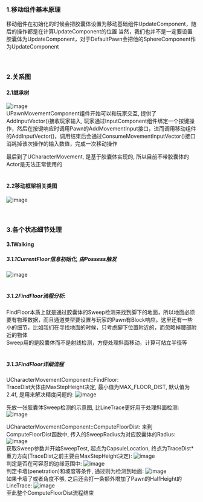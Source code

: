 ### 1.移动组件基本原理
移动组件在初始化的时候会把胶囊体设置为移动基础组件UpdateComponent，随后的操作都是在计算UpdateComponent的位置
当然，我们也并不是一定要设置胶囊体为UpdateComponent，对于DefaultPawn会把他的SphereComponent作为UpdateComponent
<br><br><br>

### 2.关系图
#### 2.1继承树
![image](https://github.com/user-attachments/assets/9a53a53b-2149-488a-b092-a654a0749a25)\
UPawnMovementComponent组件开始可以和玩家交互, 提供了AddInputVector()接收玩家输入, 玩家通过InputComponent组件绑定一个按键操作，然后在按键响应时调用Pawn的AddMovementInput接口，进而调用移动组件的AddInputVector()，调用结束后会通过ConsumeMovementInputVector()接口消耗掉该次操作的输入数值，完成一次移动操作

最后到了UCharacterMovement, 是基于胶囊体实现的, 所以目前不带胶囊体的Actor是无法正常使用的
<br><br>

#### 2.2移动框架相关类图
![image](https://github.com/user-attachments/assets/e7446d05-1e51-497e-8c85-b6e9ba4eae76)
<br><br><br>

### 3.各个状态细节处理
#### 3.1Walking
##### 3.1.1CurrentFloor信息初始化, 由Possess触发
![image](https://github.com/user-attachments/assets/2ee623e4-ec92-4528-8fcb-fc5ce0e3cc27)
<br><br>

##### 3.1.2FindFloor流程分析:
FindFloor本质上就是通过胶囊体的Sweep检测来找到脚下的地面，所以地面必须要有物理数据，而且通道类型要设置与玩家的Pawn有Block响应。这里还有一些小的细节，比如我们在寻找地面的时候，只考虑脚下位置附近的，而忽略掉腰部附近的物体\
Sweep用的是胶囊体而不是射线检测，方便处理斜面移动，计算可站立半径等
<br><br>

##### 3.1.3FindFloor详细流程
UCharacterMovementComponent::FindFloor:\
TraceDist大体由MaxStepHeight决定, 最小值为MAX_FLOOR_DIST, 默认值为2.4f, 是用来解决精度问题的:
![image](https://github.com/user-attachments/assets/690313e9-6ce0-43aa-bd33-3edc4776ad85)

先放一张胶囊体Sweep检测的示意图, 比LineTrace更好用于处理斜面检测:
![image](https://github.com/user-attachments/assets/4566fcce-4d70-43d2-81d8-32bd0cdd6bdd)

UCharacterMovementComponent::ComputeFloorDist:
来到ComputeFloorDist函数中, 传入的SweepRadius为对应胶囊体的Radius:
![image](https://github.com/user-attachments/assets/015339db-4e6c-4baa-812b-e4e1be0cd7f5)\
获取Sweep参数并开始SweepTest, 起点为CapsuleLocation, 终点为TraceDist*重力方向(TraceDist之前主要由MaxStepHeight决定):
![image](https://github.com/user-attachments/assets/8eb4e686-ef49-4c25-bbcc-3bb260ddd39f)\
判定是否在可容忍的边缘范围中:
![image](https://github.com/user-attachments/assets/2c34560c-1e65-4e39-bd92-dd77f591ecff)\
判定卡墙(penetration)和坡度等条件, 通过则为检测到地面:
![image](https://github.com/user-attachments/assets/b9fb8a91-434c-4074-a7b5-fbf173250f7f)\
如果卡墙了或者角度不够, 之后还会打一条额外增加了Pawn的HalfHeight的LineTrace:
![image](https://github.com/user-attachments/assets/372682ed-c6c7-437c-a7c2-d17e7927de38)\
至此整个ComputeFloorDist流程结束

